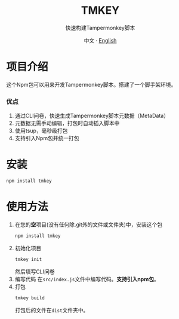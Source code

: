 <div align="center">

  <h1>TMKEY</h1>

  快速构建Tampermonkey脚本

  

  中文 · [English](README.md)

</div>


# 项目介绍
这个Npm包可以用来开发Tampermonkey脚本。搭建了一个脚手架环境。
### 优点
1. 通过CLI问卷，快速生成Tampermonkey脚本元数据（MetaData）
2. 元数据无需手动编辑，打包时自动插入脚本中
3. 使用tsup，毫秒级打包
4. 支持引入Npm包并统一打包

# 安装
```bash
npm install tmkey
```


# 使用方法
1. 在您的**空**项目(没有任何除.git外的文件或文件夹)中，安装这个包
    ```bash
    npm install tmkey
    ```
2. 初始化项目
    ```bash
    tmkey init
    ```
    然后填写CLI问卷
3. 编写代码
    在`src/index.js`文件中编写代码。**支持引入npm包**。
4. 打包
    ```bash
    tmkey build
    ```
    打包后的文件在`dist`文件夹中。


